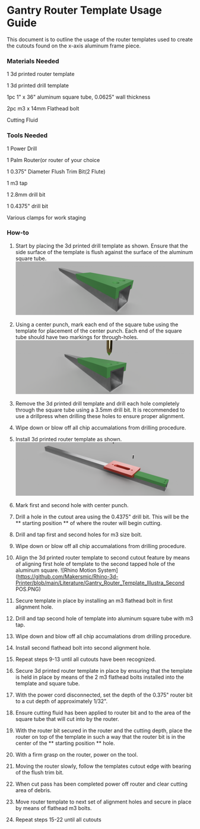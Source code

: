 # Gantry Router Template Usage Guide
This document is to outline the usage of the router templates used to create the cutouts found on the x-axis aluminum frame piece.

### Materials Needed
1 3d printed router template

1 3d printed drill template

1pc 1" x 36" aluminum square tube, 0.0625" wall thickness

2pc m3 x 14mm Flathead bolt

Cutting Fluid

### Tools Needed
1 Power Drill

1 Palm Router(or router of your choice

1 0.375" Diameter Flush Trim Bit(2 Flute)

1 m3 tap

1 2.8mm drill bit

1 0.4375" drill bit

Various clamps for work staging


### How-to
1.  Start by placing the 3d printed drill template as shown.  Ensure that the side surface of the template is flush against the surface of the aluminum square tube.
![Rhino Motion System](https://github.com/Makersmic/Rhino-3d-Printer/blob/main/Literature/Gantry_Router_Template_Illustra_Align1.PNG)



2.  Using a center punch, mark each end of the square tube using the template for placement of the center punch.  Each end of the square tube should have two markings for through-holes.
![Rhino Motion System](https://github.com/Makersmic/Rhino-3d-Printer/blob/main/Literature/Gantry_Router_Template_Illustra_Punch.png)



3.  Remove the 3d printed drill template and drill each hole completely through the square tube using a 3.5mm drill bit.  It is recommended to use a drillpress when drilling these holes to ensure proper alignment.
4.  Wipe down or blow off all chip accumalations from drilling procedure.
5.  Install 3d printed router template as shown.
![Rhino Motion System](https://github.com/Makersmic/Rhino-3d-Printer/blob/main/Literature/Gantry_Router_Template_Illustra.png)



6.  Mark first and second hole with center punch.
7.  Drill a hole in the cutout area using the 0.4375" drill bit.  This will be the ** starting position ** of where the router will begin cutting.
8.  Drill and tap first and second holes for m3 size bolt.
9.  Wipe down or blow off all chip accumalations from drilling procedure.
10.  Align the 3d printed router template to second cutout feature by means of aligning first hole of template to the second tapped hole of the aluminum square.
![Rhino Motion System](https://github.com/Makersmic/Rhino-3d-Printer/blob/main/Literature/Gantry_Router_Template_Illustra_Second POS.PNG)



10. Secure template in place by installing an m3 flathead bolt in first alignment hole.
11.  Drill and tap second hole of template into aluminum square tube  with m3 tap.
12.  Wipe down and blow off all chip accumalations drom drilling procedure.
13.  Install second flathead bolt into second alignment hole.
14.  Repeat steps 9-13 until all cutouts have been recognized.
15.  Secure 3d printed router template in place by ensuring that the template is held in place by means of the 2 m3 flathead bolts installed into the template and square tube.
16.  With the power cord disconnected, set the depth of the 0.375" router bit to a cut depth of approximately 1/32".  
17.  Ensure cutting fluid has been applied to router bit and to the area of the square tube that will cut into by the router.
18.  With the router bit secured in the router and the cutting depth, place the router on top of the template in such a way that the router bit is in the center of the ** starting position ** hole.
19.  With a firm grasp on the router, power on the tool.
20.  Moving the router slowly, follow the templates cutout edge with bearing of the flush trim bit.
21.  When cut pass has been completed power off router and clear cutting area of debris.
22.  Move router template to next set of alignment holes and secure in place by means of flathead m3 bolts.
23.  Repeat steps 15-22 until all cutouts
